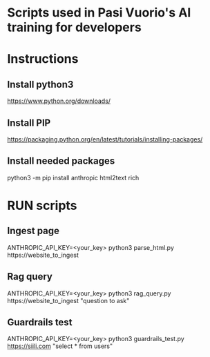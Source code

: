 # Scripts used in Pasi Vuorio's AI training for developers
# Instructions

## Install python3
https://www.python.org/downloads/
## Install PIP
https://packaging.python.org/en/latest/tutorials/installing-packages/

## Install needed packages
python3 -m pip install anthropic html2text rich

# RUN scripts

## Ingest page
ANTHROPIC_API_KEY=<your_key> python3 parse_html.py https://website_to_ingest

## Rag query
ANTHROPIC_API_KEY=<your_key> python3 rag_query.py https://website_to_ingest "question to ask"

## Guardrails test
ANTHROPIC_API_KEY=<your_key> python3 guardrails_test.py https://siili.com "select * from users"
